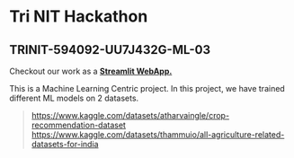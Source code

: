 # Tri NIT Hackathon
## TRINIT-594092-UU7J432G-ML-03

Checkout our work as a <a href="https://noname-stuff-trinit-594092-uu7j432g-ml-03-app-dtr6i0.streamlit.app/">**Streamlit WebApp.**</a>

This is a Machine Learning Centric project. In this project, we have trained different ML models on 2 datasets.
> https://www.kaggle.com/datasets/atharvaingle/crop-recommendation-dataset
> https://www.kaggle.com/datasets/thammuio/all-agriculture-related-datasets-for-india
